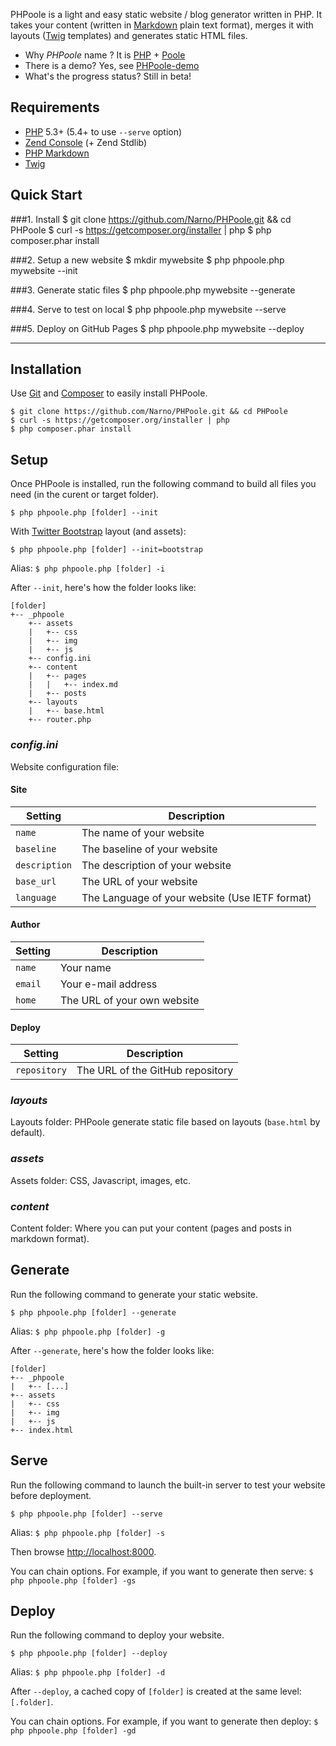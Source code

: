 <!--
title = PHPoole
layout = base
-->
PHPoole is a light and easy static website / blog generator written in PHP.
It takes your content (written in [Markdown](http://daringfireball.net/projects/markdown/) plain text format), merges it with layouts ([Twig](http://twig.sensiolabs.org/) templates) and generates static HTML files.

* Why _PHPoole_ name ? It is [PHP](http://www.php.net) + [Poole](http://en.wikipedia.org/wiki/Strange_Case_of_Dr_Jekyll_and_Mr_Hyde#Mr._Poole)
* There is a demo? Yes, see [PHPoole-demo](https://github.com/Narno/PHPoole-demo)
* What's the progress status? Still in beta!

Requirements
------------

* [PHP](https://github.com/php) 5.3+ (5.4+ to use ```--serve``` option)
* [Zend Console](https://github.com/zendframework/Component_ZendConsole) (+ Zend Stdlib)
* [PHP Markdown](https://github.com/michelf/php-markdown)
* [Twig](https://github.com/fabpot/Twig)

Quick Start
-----------

###1. Install
    $ git clone https://github.com/Narno/PHPoole.git && cd PHPoole
    $ curl -s https://getcomposer.org/installer | php
    $ php composer.phar install

###2. Setup a new website
    $ mkdir mywebsite
    $ php phpoole.php mywebsite --init

###3. Generate static files
    $ php phpoole.php mywebsite --generate

###4. Serve to test on local
    $ php phpoole.php mywebsite --serve

###5. Deploy on GitHub Pages
    $ php phpoole.php mywebsite --deploy

----

Installation
------------

Use [Git](http://git-scm.com) and [Composer](http://getcomposer.org) to easily install PHPoole.

    $ git clone https://github.com/Narno/PHPoole.git && cd PHPoole
    $ curl -s https://getcomposer.org/installer | php
    $ php composer.phar install


Setup
-----

Once PHPoole is installed, run the following command to build all files you need (in the curent or target folder).

    $ php phpoole.php [folder] --init

With [Twitter Bootstrap](http://getbootstrap.com) layout (and assets):

    $ php phpoole.php [folder] --init=bootstrap

Alias: ```$ php phpoole.php [folder] -i```

After ```--init```, here's how the folder looks like:

    [folder]
    +-- _phpoole
        +-- assets
        |   +-- css
        |   +-- img
        |   +-- js
        +-- config.ini
        +-- content
        |   +-- pages
        |   |   +-- index.md
        |   +-- posts
        +-- layouts
        |   +-- base.html
        +-- router.php

### _config.ini_

Website configuration file:

#### Site
| Setting           | Description                                    |
| ----------------- | ---------------------------------------------- |
| ```name```        | The name of your website                       |
| ```baseline```    | The baseline of your website                   |
| ```description``` | The description of your website                |
| ```base_url```    | The URL of your website                        |
| ```language```    | The Language of your website (Use IETF format) |

#### Author
| Setting           | Description                                    |
| ----------------- | ---------------------------------------------- |
| ```name```        | Your name                                      |
| ```email```       | Your e-mail address                            |
| ```home```        | The URL of your own website                    |

#### Deploy
| Setting           | Description                                    |
| ----------------- | ---------------------------------------------- |
| ```repository```  | The URL of the GitHub repository               |

### _layouts_

Layouts folder: PHPoole generate static file based on layouts (```base.html``` by default).

### _assets_

Assets folder: CSS, Javascript, images, etc.

### _content_

Content folder: Where you can put your content (pages and posts in markdown format).


Generate
--------

Run the following command to generate your static website.

    $ php phpoole.php [folder] --generate

Alias: ```$ php phpoole.php [folder] -g```

After ```--generate```, here's how the folder looks like:

    [folder]
    +-- _phpoole
    |   +-- [...]
    +-- assets
    |   +-- css
    |   +-- img
    |   +-- js
    +-- index.html


Serve
-----

Run the following command to launch the built-in server to test your website before deployment.

    $ php phpoole.php [folder] --serve

Alias: ```$ php phpoole.php [folder] -s```

Then browse [http://localhost:8000](http://localhost:8000).

You can chain options. For example, if you want to generate then serve:
```$ php phpoole.php [folder] -gs```


Deploy
------

Run the following command to deploy your website.

    $ php phpoole.php [folder] --deploy

Alias: ```$ php phpoole.php [folder] -d```

After ```--deploy```, a cached copy of ```[folder]``` is created at the same level: ```[.folder]```.

You can chain options. For example, if you want to generate then deploy:
```$ php phpoole.php [folder] -gd```

